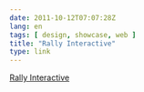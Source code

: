 ```yaml
---
date: 2011-10-12T07:07:28Z
lang: en
tags: [ design, showcase, web ]
title: "Rally Interactive"
type: link
---
```


[Rally Interactive](http://beta.rallyinteractive.com/)

